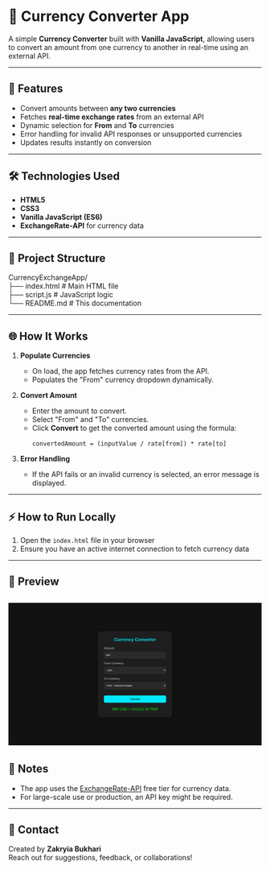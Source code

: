 # 💱 Currency Converter App

A simple **Currency Converter** built with **Vanilla JavaScript**, allowing users to convert an amount from one currency to another in real-time using an external API.

---

## 🚀 Features

- Convert amounts between **any two currencies**
- Fetches **real-time exchange rates** from an external API
- Dynamic selection for **From** and **To** currencies
- Error handling for invalid API responses or unsupported currencies
- Updates results instantly on conversion

---

## 🛠 Technologies Used

- **HTML5**
- **CSS3**
- **Vanilla JavaScript (ES6)**
- **ExchangeRate-API** for currency data

---

## 📂 Project Structure

CurrencyExchangeApp/<br>
├── index.html # Main HTML file<br>
├── script.js # JavaScript logic<br>
└── README.md # This documentation<br>

---

## 🌐 How It Works

1. **Populate Currencies**
   - On load, the app fetches currency rates from the API.
   - Populates the "From" currency dropdown dynamically.

2. **Convert Amount**
   - Enter the amount to convert.
   - Select "From" and "To" currencies.
   - Click **Convert** to get the converted amount using the formula:
     ```
     convertedAmount = (inputValue / rate[from]) * rate[to]
     ```

3. **Error Handling**
   - If the API fails or an invalid currency is selected, an error message is displayed.

---

## ⚡ How to Run Locally

1. Open the `index.html` file in your browser
2. Ensure you have an active internet connection to fetch currency data

---

## 📸 Preview

![alt text](image.png)
---

## 📌 Notes

- The app uses the [ExchangeRate-API](https://www.exchangerate-api.com/) free tier for currency data.
- For large-scale use or production, an API key might be required.

---

## 📧 Contact

Created by **Zakryia Bukhari**  
Reach out for suggestions, feedback, or collaborations!
